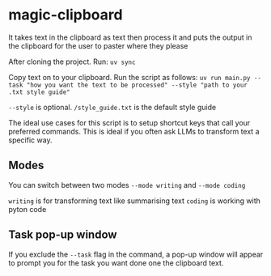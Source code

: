 # magic-clipboard
It takes text in the clipboard as text then process it and puts the output in the clipboard for the user to paster where they please

After cloning the project.
Run: `uv sync`

Copy text on to your clipboard. Run the script as follows: `uv run main.py --task "how you want the text to be processed" --style "path to your .txt style guide"` 

`--style` is optional. `/style_guide.txt` is the default style guide

The ideal use cases for this script is to setup shortcut keys that call your preferred commands. This is ideal if you often ask LLMs to transform text a specific way.

## Modes
You can switch between two modes `--mode writing` and `--mode coding`

`writing` is for transforming text like summarising text
`coding` is working with pyton code

## Task pop-up window
If you exclude the  `--task` flag in the command, a pop-up window will appear to prompt you for the task you want done one the clipboard text.
